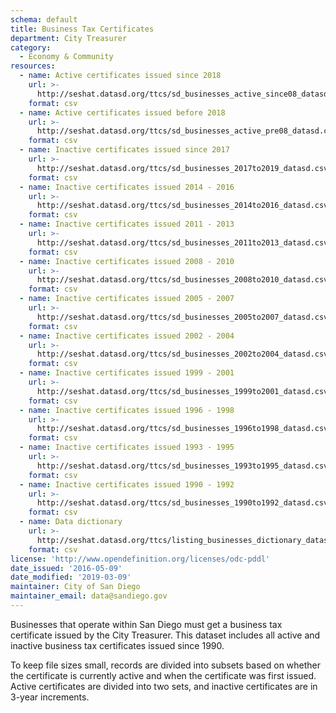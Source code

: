 ```yaml
---
schema: default
title: Business Tax Certificates
department: City Treasurer
category:
  - Economy & Community
resources:
  - name: Active certificates issued since 2018
    url: >-
      http://seshat.datasd.org/ttcs/sd_businesses_active_since08_datasd.csv
    format: csv
  - name: Active certificates issued before 2018
    url: >-
      http://seshat.datasd.org/ttcs/sd_businesses_active_pre08_datasd.csv
    format: csv
  - name: Inactive certificates issued since 2017 
    url: >-
      http://seshat.datasd.org/ttcs/sd_businesses_2017to2019_datasd.csv
    format: csv
  - name: Inactive certificates issued 2014 - 2016 
    url: >-
      http://seshat.datasd.org/ttcs/sd_businesses_2014to2016_datasd.csv
    format: csv
  - name: Inactive certificates issued 2011 - 2013 
    url: >-
      http://seshat.datasd.org/ttcs/sd_businesses_2011to2013_datasd.csv
    format: csv
  - name: Inactive certificates issued 2008 - 2010 
    url: >-
      http://seshat.datasd.org/ttcs/sd_businesses_2008to2010_datasd.csv
    format: csv
  - name: Inactive certificates issued 2005 - 2007 
    url: >-
      http://seshat.datasd.org/ttcs/sd_businesses_2005to2007_datasd.csv
    format: csv
  - name: Inactive certificates issued 2002 - 2004 
    url: >-
      http://seshat.datasd.org/ttcs/sd_businesses_2002to2004_datasd.csv
    format: csv
  - name: Inactive certificates issued 1999 - 2001
    url: >-
      http://seshat.datasd.org/ttcs/sd_businesses_1999to2001_datasd.csv
    format: csv
  - name: Inactive certificates issued 1996 - 1998
    url: >-
      http://seshat.datasd.org/ttcs/sd_businesses_1996to1998_datasd.csv
    format: csv
  - name: Inactive certificates issued 1993 - 1995
    url: >-
      http://seshat.datasd.org/ttcs/sd_businesses_1993to1995_datasd.csv
    format: csv
  - name: Inactive certificates issued 1990 - 1992
    url: >-
      http://seshat.datasd.org/ttcs/sd_businesses_1990to1992_datasd.csv
    format: csv
  - name: Data dictionary
    url: >-
      http://seshat.datasd.org/ttcs/listing_businesses_dictionary_datasd.csv
    format: csv
license: 'http://www.opendefinition.org/licenses/odc-pddl'
date_issued: '2016-05-09'
date_modified: '2019-03-09'
maintainer: City of San Diego
maintainer_email: data@sandiego.gov
---
```

Businesses that operate within San Diego must get a business tax certificate issued by the City Treasurer. This dataset includes all active and inactive business tax certificates issued since 1990.
<!--more-->

To keep file sizes small, records are divided into subsets based on whether the certificate is currently active and when the certificate was first issued. Active certificates are divided into two sets, and inactive certificates are in 3-year increments.